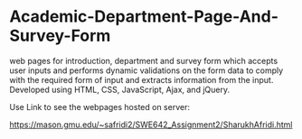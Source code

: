 # Academic-Department-Page-And-Survey-Form

web pages for introduction, department and survey form which accepts user inputs 
and performs dynamic validations on the form data to comply with the required form of input 
and extracts information from the input. Developed using HTML, CSS, JavaScript, Ajax, and jQuery.

Use Link to see the webpages hosted on server:

https://mason.gmu.edu/~safridi2/SWE642_Assignment2/SharukhAfridi.html
